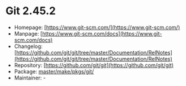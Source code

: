 # Git 2.45.2
 - Homepage: [https://www.git-scm.com/](https://www.git-scm.com/)
 - Manpage: [https://www.git-scm.com/docs](https://www.git-scm.com/docs)
 - Changelog: [https://github.com/git/git/tree/master/Documentation/RelNotes](https://github.com/git/git/tree/master/Documentation/RelNotes)
 - Repository: [https://github.com/git/git](https://github.com/git/git)
 - Package: [master/make/pkgs/git/](https://github.com/Freetz-NG/freetz-ng/tree/master/make/pkgs/git/)
 - Maintainer: -

